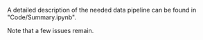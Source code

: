 A detailed description of the needed data pipeline can be found in "Code/Summary.ipynb". 

Note that a few issues remain. 
